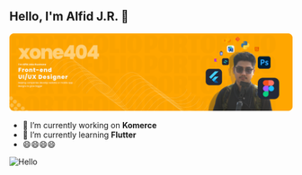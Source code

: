 ## Hello, I'm Alfid J.R. 👋

![xone404](img/Background.png)
<!--
**xone404/xone404** is a ✨ _special_ ✨ repository because its `README.md` (this file) appears on your GitHub profile.

Here are some ideas to get you started:

- 🔭 I’m currently working on ...
- 🌱 I’m currently learning ...
- 👯 I’m looking to collaborate on ...
- 🤔 I’m looking for help with ...
- 💬 Ask me about ...
- 📫 How to reach me: ...
- 😄 Pronouns: ...
- ⚡ Fun fact: ...
-->

- 🔭 I’m currently working on **Komerce**
- 🌱 I’m currently learning **Flutter** 
- 😄😄😄😄

![Hello](https://media3.giphy.com/media/v1.Y2lkPTc5MGI3NjExMHdndjE1MnExanZhZ3NmbXR6cnIwcWZubGU3amoyendnOWhlcm93NiZlcD12MV9pbnRlcm5hbF9naWZfYnlfaWQmY3Q9Zw/qgQUggAC3Pfv687qPC/giphy.gif)
